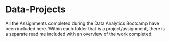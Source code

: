 # Data-Projects
All the Assignments completed during the Data Analytics Bootcamp have been included here. Within each folder that is a project/assignment, there is a separate read me included with an overview of the work completed. 
